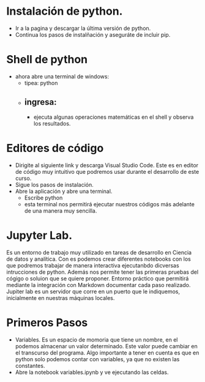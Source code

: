 # Instalación de python.
- Ir a la pagina y descargar la última versión de python.
- Continua los pasos de instalñación y aseguráte de incluir pip.

# Shell de python
- ahora abre una terminal de windows:
    - tipea: python 
    - ingresa:
        - 
        - ejecuta algunas operaciones matemáticas en el shell y observa los resultados.

# Editores de código
- Dirigite al siguiente link y descarga Visual Studio Code. Este es en editor de código muy intuitivo que podremos usar durante el desarrollo de este curso.
- Sigue los pasos de instalación.
- Abre la aplicación y abre una terminal.
    - Escribe python
    - esta terminal nos permitirá ejecutar nuestros códigos más adelante de una manera muy sencilla.

# Jupyter Lab.
Es un entorno de trabajo muy utilizado en tareas de desarrollo en Ciencia de datos y analítica.
Con es podemos crear diferentes notebooks con los que podremos trabajar de manera interactiva ejecutanbdo dicversas intrucciones de python. Además nos permite tener las primeras pruebas del cógigo o soluion que se quiere proponer. Entorno práctico que permitirá mediante la integración con Markdown documentar cada paso realizado.
Jupiter lab es un servidor que corre en un puerto que le indiquemos, inicialmente en nuestras máquinas locales.
# Primeros Pasos

- Variables. Es un espacio de momoria que tiene un nombre, en el podemos almacenar un valor determinado. Este valor puede cambiar en el transcurso del programa. Algo importante a tener en cuenta es que en python solo podemos contar con variables, ya que no existen las constantes.
- Abre la notebook variables.ipynb y ve ejecutando las celdas.
